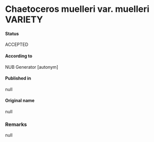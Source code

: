 Chaetoceros muelleri var. muelleri VARIETY
=======

#### Status
ACCEPTED

#### According to
NUB Generator [autonym]

#### Published in
null

#### Original name
null

### Remarks
null